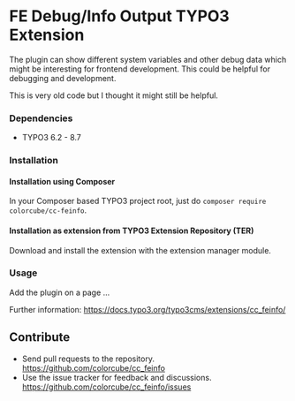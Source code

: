 # FE Debug/Info Output TYPO3 Extension

The plugin can show different system variables and other debug data which might be interesting for frontend development. 
This could be helpful for debugging and development.

This is very old code but I thought it might still be helpful.


### Dependencies

* TYPO3 6.2 - 8.7

### Installation

#### Installation using Composer

In your Composer based TYPO3 project root, just do `composer require colorcube/cc-feinfo`. 

#### Installation as extension from TYPO3 Extension Repository (TER)

Download and install the extension with the extension manager module.

### Usage

Add the plugin on a page ...

Further information: https://docs.typo3.org/typo3cms/extensions/cc_feinfo/

## Contribute

- Send pull requests to the repository. <https://github.com/colorcube/cc_feinfo>
- Use the issue tracker for feedback and discussions. <https://github.com/colorcube/cc_feinfo/issues>